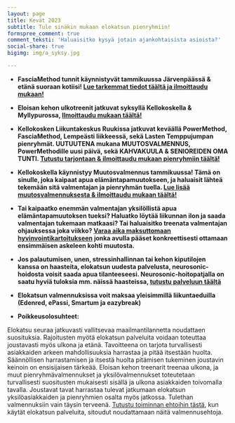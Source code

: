 ```yaml
---
layout: page
title: Kevät 2023
subtitle: Tule sinäkin mukaan elokatsun pienryhmiin!
formspree_comment: true
comment_teksti: 'Haluaisitko kysyä jotain ajankohtaisista asioista?'
social-share: true
bigimg: img/a_syksy.jpg

---
```

* **FasciaMethod tunnit käynnistyvät tammikuussa Järvenpäässä & etänä suoraan kotiisi!  [Lue tarkemmat tiedot täältä ja ilmoittaudu mukaan!](/fasciamethod)**

* **Eloisan kehon ulkotreenit jatkuvat syksyllä Kellokoskella & Myllypurossa, [Ilmoittaudu mukaan täältä!](/ulkotreeni)**

* **Kellokosken Liikuntakeskus Ruukissa jatkuvat keväällä PowerMethod, FasciaMethod, Lempeästi liikkeessä, sekä Lasten Temppujumpan pienryhmät. UUTUUTENA mukana MUUTOSVALMENNUS, PowerMethodille uusi päivä, sekä KAHVAKUULA & SENIOREIDEN OMA TUNTI. [Tutustu tarjontaan & ilmoittaudu mukaan pienryhmiin täältä!](/liikuntakeskusruukki)**

* **Kellokoskella käynnistyy Muutosvalmennus tammikuussa! Tämä on sinulle, joka kaipaat apua elämäntapamuutokseen, ja haluaisit lähteä tekemään sitä valmentajan ja pienryhmän tuella. [Lue lisää muutosvalmennuksesta & ilmoittaudu mukaan täältä!](/muutosvalmennus)**

* **Tai kaipaatko enemmän valmentajan yksilöllistä apua elämäntapamuutoksen tueksi? Haluatko löytää liikunnan ilon ja saada valmentajan tukemaan matkaasi? Tai haluaisitko treenata valmentajan ohjauksessa joka viikko? [Varaa aika maksuttomaan hyvinvointikartoitukseen](/yksilovalmennus) jonka avulla pääset konkreettisesti ottamaan ensimmäisen askeleen kohti muutosta.**

* **Jos palautumisen, unen, stressinhallinnan tai kehon kiputilojen kanssa on haasteita, elokatsun uudesta palvelusta, neurosonic-hoidosta voisit saada apua tilanteeseesi. Neurosonic-hoitopatjalla on saatu hyviä tuloksia mm. näissä haasteissa, [tutustu palveluun täältä](/neurosonic)**  

* **Elokatsun valmennuksissa voit maksaa yleisimmillä liikuntaeduilla (Edenred, ePassi, Smartum ja eazybreak)**
  
<p></p>
 

* **Poikkeusolosuhteet:**

Elokatsu seuraa jatkuvasti vallitsevaa maailmantilannetta noudattaen suosituksia. Rajoitusten myötä elokatsun palveluita voidaan toteuttaa joustavasti myös ulkona ja etänä. Tavoitteena on tarjota turvallisesti asiakkaiden arkeen mahdollisuuksia harrastaa ja pitää itsestään huolta. Säännöllisen harrastamisen ja itsestä huolta pitämisen tukeminen joustavin keinoin on ensisijaisen tärkeää. Eloisan kehon treenarit treenaa ulkona, ja muut pienryhmävalmennukset ja yksilövalmennukset toteutetaan turvallisesti suositusten mukaisesti sisällä ja ulkona asiakkaiden toivomalla tavalla. Joustavat tavat harrastaa tulevat jatkumaan elokatsun yksilöasiakkaiden ja pienryhmien osalta myös jatkossa. Tulethan valmennuksiin vain täysin terveenä.
[Tutustu toiminnan ehtoihin tästä](/valmennusehdot), kun käytät elokatsun palveluita, sitoudut noudattamaan näitä valmennusehtoja.
